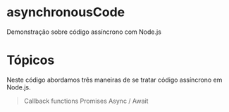 # asynchronousCode
Demonstração sobre código assíncrono com Node.js

# Tópicos
Neste código abordamos três maneiras de se tratar código assíncrono em Node.js.
> Callback functions
> Promises
> Async / Await
